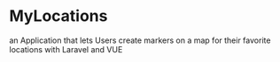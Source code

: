 # MyLocations
 an Application that lets Users create markers on a map for their favorite locations with Laravel and VUE

